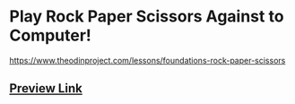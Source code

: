 # Play Rock Paper Scissors Against to Computer!
https://www.theodinproject.com/lessons/foundations-rock-paper-scissors

## [Preview Link](https://htmlpreview.github.io/?https://github.com/selimbiber/Play-Rock-Paper-Scissors/blob/main/index.html)

